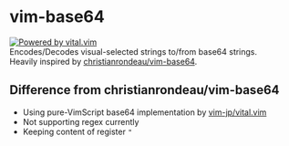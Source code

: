 # vim-base64
[![Powered by vital.vim](https://img.shields.io/badge/powered%20by-vital.vim-80273f.svg)](https://github.com/vim-jp/vital.vim)  
Encodes/Decodes visual-selected strings to/from base64 strings.  
Heavily inspired by [christianrondeau/vim-base64](https://github.com/christianrondeau/vim-base64).

## Difference from christianrondeau/vim-base64
- Using pure-VimScript base64 implementation by [vim-jp/vital.vim](https://github.com/vim-jp/vital.vim)
- Not supporting regex currently
- Keeping content of register `"`
